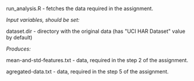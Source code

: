 run_analysis.R - fetches the data required in the assignment.

*Input variables, should be set:*

dataset.dir - directory with the original data (has "UCI HAR Dataset" value by default)

*Produces:* 

mean-and-std-features.txt - data, required in the step 2 of the assignment.

agregated-data.txt - data, required in the step 5 of the assignment.

